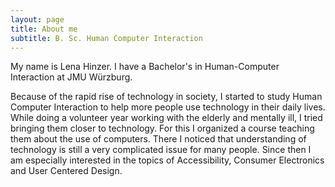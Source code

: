 ```yaml
---
layout: page
title: About me
subtitle: B. Sc. Human Computer Interaction
---
```


My name is Lena Hinzer. I have a Bachelor's in Human-Computer Interaction at JMU Würzburg.

Because of the rapid rise of technology in society, I started to study Human Computer Interaction to help more people use technology in their daily lives. While doing a volunteer year working with the elderly and mentally ill, I tried bringing them closer to technology. For this I organized a course teaching them about the use of computers. There I noticed that understanding of technology is still a very complicated issue for many people. Since then I am especially interested in the topics of Accessibility, Consumer Electronics and User Centered Design. 

